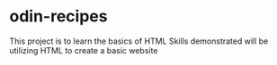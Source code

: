 # odin-recipes
This project is to learn the basics of HTML
Skills demonstrated will be utilizing HTML to create a basic website
